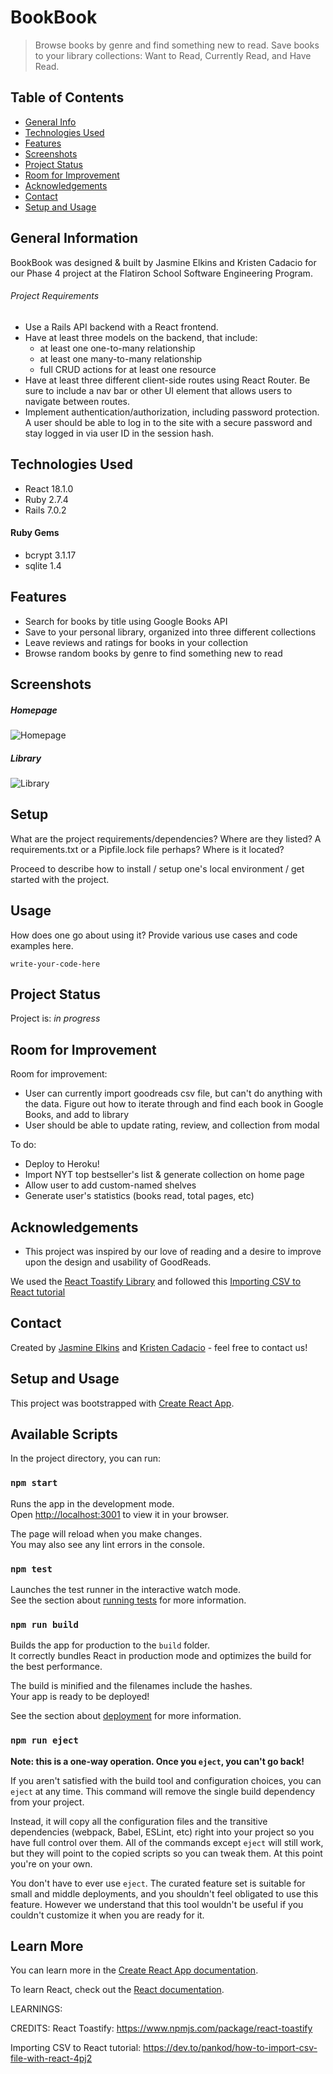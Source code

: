 # BookBook

> Browse books by genre and find something new to read. Save books to your library collections: Want to Read, Currently Read, and Have Read.

<!-- > Live demo [_here_](https://www.example.com). If you have the project hosted somewhere, include the link here. -->

## Table of Contents

- [General Info](#general-information)
- [Technologies Used](#technologies-used)
- [Features](#features)
- [Screenshots](#screenshots)
- [Project Status](#project-status)
- [Room for Improvement](#room-for-improvement)
- [Acknowledgements](#acknowledgements)
- [Contact](#contact)
- [Setup and Usage](#setup-and-usage)

## General Information

BookBook was designed & built by Jasmine Elkins and Kristen Cadacio for our Phase 4 project at the Flatiron School Software Engineering Program.

###### Project Requirements

- Use a Rails API backend with a React frontend.
- Have at least three models on the backend, that include:
  - at least one one-to-many relationship
  - at least one many-to-many relationship
  - full CRUD actions for at least one resource
- Have at least three different client-side routes using React Router. Be sure to include a nav bar or other UI element that allows users to navigate between routes.
- Implement authentication/authorization, including password protection. A user should be able to log in to the site with a secure password and stay logged in via user ID in the session hash.

## Technologies Used

- React 18.1.0
- Ruby 2.7.4
- Rails 7.0.2

#### Ruby Gems

- bcrypt 3.1.17
- sqlite 1.4

## Features

- Search for books by title using Google Books API
- Save to your personal library, organized into three different collections
- Leave reviews and ratings for books in your collection
- Browse random books by genre to find something new to read

## Screenshots

##### Homepage

![Homepage](https://res.cloudinary.com/dbl7owtdh/image/upload/v1656363692/Portfolio%20Images/bookbook-welcome_dv3yxg.png)

##### Library

![Library](https://res.cloudinary.com/dbl7owtdh/image/upload/v1656363691/Portfolio%20Images/bookbook-userhome_j3pgtm.png)

<!-- ## Demo

<a href="http://www.youtube.com/watch?feature=player_embedded&v=YOUTUBE_VIDEO_ID_HERE
" target="_blank"><img src="http://img.youtube.com/vi/YOUTUBE_VIDEO_ID_HERE/0.jpg"
alt="IMAGE ALT TEXT HERE" width="240" height="180" border="10" /></a> -->

## Setup

What are the project requirements/dependencies? Where are they listed? A requirements.txt or a Pipfile.lock file perhaps? Where is it located?

Proceed to describe how to install / setup one's local environment / get started with the project.

## Usage

How does one go about using it?
Provide various use cases and code examples here.

`write-your-code-here`

## Project Status

Project is: _in progress_

## Room for Improvement

Room for improvement:

- User can currently import goodreads csv file, but can't do anything with the data. Figure out how to iterate through and find each book in Google Books, and add to library
- User should be able to update rating, review, and collection from modal

To do:

- Deploy to Heroku!
- Import NYT top bestseller's list & generate collection on home page
- Allow user to add custom-named shelves
- Generate user's statistics (books read, total pages, etc)

## Acknowledgements

- This project was inspired by our love of reading and a desire to improve upon the design and usability of GoodReads.

We used the [React Toastify Library](https://www.npmjs.com/package/react-toastify) and followed this [Importing CSV to React tutorial](https://dev.to/pankod/how-to-import-csv-file-with-react-4pj2)

## Contact

Created by [Jasmine Elkins](https://www.linkedin.com/in/jasmine-elkins/) and [Kristen Cadacio](https://www.linkedin.com/in/kristen-cadacio-408b3321/) - feel free to contact us!

## Setup and Usage

This project was bootstrapped with [Create React App](https://github.com/facebook/create-react-app).

## Available Scripts

In the project directory, you can run:

### `npm start`

Runs the app in the development mode.\
Open [http://localhost:3001](http://localhost:3001) to view it in your browser.

The page will reload when you make changes.\
You may also see any lint errors in the console.

### `npm test`

Launches the test runner in the interactive watch mode.\
See the section about [running tests](https://facebook.github.io/create-react-app/docs/running-tests) for more information.

### `npm run build`

Builds the app for production to the `build` folder.\
It correctly bundles React in production mode and optimizes the build for the best performance.

The build is minified and the filenames include the hashes.\
Your app is ready to be deployed!

See the section about [deployment](https://facebook.github.io/create-react-app/docs/deployment) for more information.

### `npm run eject`

**Note: this is a one-way operation. Once you `eject`, you can't go back!**

If you aren't satisfied with the build tool and configuration choices, you can `eject` at any time. This command will remove the single build dependency from your project.

Instead, it will copy all the configuration files and the transitive dependencies (webpack, Babel, ESLint, etc) right into your project so you have full control over them. All of the commands except `eject` will still work, but they will point to the copied scripts so you can tweak them. At this point you're on your own.

You don't have to ever use `eject`. The curated feature set is suitable for small and middle deployments, and you shouldn't feel obligated to use this feature. However we understand that this tool wouldn't be useful if you couldn't customize it when you are ready for it.

## Learn More

You can learn more in the [Create React App documentation](https://facebook.github.io/create-react-app/docs/getting-started).

To learn React, check out the [React documentation](https://reactjs.org/).

LEARNINGS:

CREDITS:
React Toastify: https://www.npmjs.com/package/react-toastify

Importing CSV to React tutorial: https://dev.to/pankod/how-to-import-csv-file-with-react-4pj2
